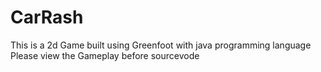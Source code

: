# CarRash
This is a 2d Game built using Greenfoot with java programming language
Please view the Gameplay before sourcevode
